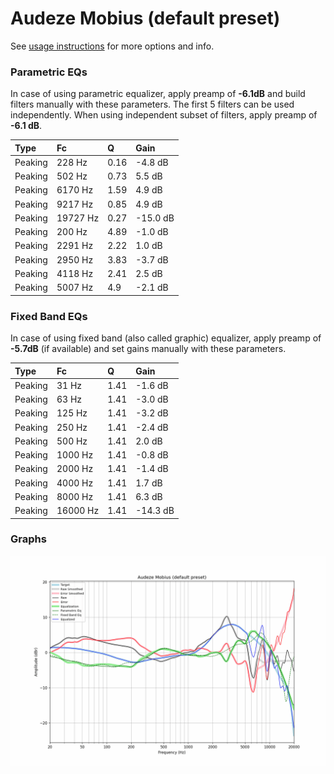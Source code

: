 # Audeze Mobius (default preset)
See [usage instructions](https://github.com/jaakkopasanen/AutoEq#usage) for more options and info.

### Parametric EQs
In case of using parametric equalizer, apply preamp of **-6.1dB** and build filters manually
with these parameters. The first 5 filters can be used independently.
When using independent subset of filters, apply preamp of **-6.1 dB**.

| Type    | Fc       |    Q | Gain     |
|:--------|:---------|:-----|:---------|
| Peaking | 228 Hz   | 0.16 | -4.8 dB  |
| Peaking | 502 Hz   | 0.73 | 5.5 dB   |
| Peaking | 6170 Hz  | 1.59 | 4.9 dB   |
| Peaking | 9217 Hz  | 0.85 | 4.9 dB   |
| Peaking | 19727 Hz | 0.27 | -15.0 dB |
| Peaking | 200 Hz   | 4.89 | -1.0 dB  |
| Peaking | 2291 Hz  | 2.22 | 1.0 dB   |
| Peaking | 2950 Hz  | 3.83 | -3.7 dB  |
| Peaking | 4118 Hz  | 2.41 | 2.5 dB   |
| Peaking | 5007 Hz  | 4.9  | -2.1 dB  |

### Fixed Band EQs
In case of using fixed band (also called graphic) equalizer, apply preamp of **-5.7dB**
(if available) and set gains manually with these parameters.

| Type    | Fc       |    Q | Gain     |
|:--------|:---------|:-----|:---------|
| Peaking | 31 Hz    | 1.41 | -1.6 dB  |
| Peaking | 63 Hz    | 1.41 | -3.0 dB  |
| Peaking | 125 Hz   | 1.41 | -3.2 dB  |
| Peaking | 250 Hz   | 1.41 | -2.4 dB  |
| Peaking | 500 Hz   | 1.41 | 2.0 dB   |
| Peaking | 1000 Hz  | 1.41 | -0.8 dB  |
| Peaking | 2000 Hz  | 1.41 | -1.4 dB  |
| Peaking | 4000 Hz  | 1.41 | 1.7 dB   |
| Peaking | 8000 Hz  | 1.41 | 6.3 dB   |
| Peaking | 16000 Hz | 1.41 | -14.3 dB |

### Graphs
![](./Audeze%20Mobius%20(default%20preset).png)